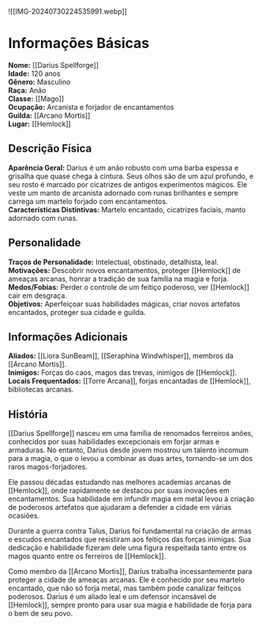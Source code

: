 ![[IMG-20240730224535991.webp]]

# Informações Básicas
**Nome:** [[Darius Spellforge]]  
**Idade:** 120 anos  
**Gênero:** Masculino  
**Raça:** Anão  
**Classe:** [[Mago]]  
**Ocupação:** Arcanista e forjador de encantamentos  
**Guilda:** [[Arcano Mortis]]  
**Lugar:** [[Hemlock]]

## Descrição Física
**Aparência Geral:** Darius é um anão robusto com uma barba espessa e grisalha que quase chega à cintura. Seus olhos são de um azul profundo, e seu rosto é marcado por cicatrizes de antigos experimentos mágicos. Ele veste um manto de arcanista adornado com runas brilhantes e sempre carrega um martelo forjado com encantamentos.  
**Características Distintivas:** Martelo encantado, cicatrizes faciais, manto adornado com runas.

## Personalidade
**Traços de Personalidade:** Intelectual, obstinado, detalhista, leal.  
**Motivações:** Descobrir novos encantamentos, proteger [[Hemlock]] de ameaças arcanas, honrar a tradição de sua família na magia e forja.  
**Medos/Fobias:** Perder o controle de um feitiço poderoso, ver [[Hemlock]] cair em desgraça.  
**Objetivos:** Aperfeiçoar suas habilidades mágicas, criar novos artefatos encantados, proteger sua cidade e guilda.

## Informações Adicionais
**Aliados:** [[Liora SunBeam]], [[Seraphina Windwhisper]], membros da [[Arcano Mortis]].  
**Inimigos:** Forças do caos, magos das trevas, inimigos de [[Hemlock]].  
**Locais Frequentados:** [[Torre Arcana]], forjas encantadas de [[Hemlock]], bibliotecas arcanas.

## História
[[Darius Spellforge]] nasceu em uma família de renomados ferreiros anões, conhecidos por suas habilidades excepcionais em forjar armas e armaduras. No entanto, Darius desde jovem mostrou um talento incomum para a magia, o que o levou a combinar as duas artes, tornando-se um dos raros magos-forjadores.

Ele passou décadas estudando nas melhores academias arcanas de [[Hemlock]], onde rapidamente se destacou por suas inovações em encantamentos. Sua habilidade em infundir magia em metal levou à criação de poderosos artefatos que ajudaram a defender a cidade em várias ocasiões.

Durante a guerra contra Talus, Darius foi fundamental na criação de armas e escudos encantados que resistiram aos feitiços das forças inimigas. Sua dedicação e habilidade fizeram dele uma figura respeitada tanto entre os magos quanto entre os ferreiros de [[Hemlock]].

Como membro da [[Arcano Mortis]], Darius trabalha incessantemente para proteger a cidade de ameaças arcanas. Ele é conhecido por seu martelo encantado, que não só forja metal, mas também pode canalizar feitiços poderosos. Darius é um aliado leal e um defensor incansável de [[Hemlock]], sempre pronto para usar sua magia e habilidade de forja para o bem de seu povo.